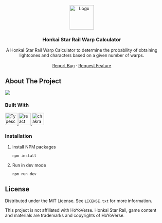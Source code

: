 <!-- Improved compatibility of back to top link: See: https://github.com/othneildrew/Best-README-Template/pull/73 -->

<a name="readme-top"></a>

<!--
*** Thanks for checking out the Best-README-Template. If you have a suggestion
*** that would make this better, please fork the repo and create a pull request
*** or simply open an issue with the tag "enhancement".
*** Don't forget to give the project a star!
*** Thanks again! Now go create something AMAZING! :D
-->

<!-- PROJECT SHIELDS -->
<!--
*** I'm using markdown "reference style" links for readability.
*** Reference links are enclosed in brackets [ ] instead of parentheses ( ).
*** See the bottom of this document for the declaration of the reference variables
*** for contributors-url, forks-url, etc. This is an optional, concise syntax you may use.
*** https://www.markdownguide.org/basic-syntax/#reference-style-links
-->

<!-- PROJECT LOGO -->
<br />
<div align="center">
  <a href="https://github.com/Jose-AE/hsr-warp-calculator">
    <img src="https://i.imgur.com/zeHJj2V.png" alt="Logo" width="80" height="80">
  </a>
<h3 align="center">Honkai Star Rail Warp Calculator</h3>

  <p align="center">
    A Honkai Star Rail Warp Calculator to determine the probability of obtaining lightcones and characters based on a given number of warps.
    <br />
    <a href="https://github.com/Jose-AE/hsr-warp-calculator"></a>
    <br />
    <a href="https://github.com/Jose-AE/hsr-warp-calculator/issues">Report Bug</a>
    ·
    <a href="https://github.com/Jose-AE/hsr-warp-calculator/issues">Request Feature</a>
  </p>
</div>

<!-- ABOUT THE PROJECT -->

## About The Project

<img src="https://i.imgur.com/uXaKJ33.png" />

### Built With

<a href="https://www.typescriptlang.org/" target="_blank" rel="noreferrer"> <img src="https://cdn.icon-icons.com/icons2/2415/PNG/512/typescript_original_logo_icon_146317.png" alt="Typescript" width="40" height="40"/> </a>
<a href="https://reactjs.org/" target="_blank" rel="noreferrer"> <img src="https://cdn.icon-icons.com/icons2/2415/PNG/512/react_original_logo_icon_146374.png" alt="react" width="40" height="40"/> </a>
<a href="https://chakra-ui.com/" target="_blank" rel="noreferrer"> <img src="https://img.icons8.com/color/512/chakra-ui.png" alt="chakra ui" width="40" height="40"/> </a>

<!-- GETTING STARTED -->

### Installation

1. Install NPM packages
   ```sh
   npm install
   ```
2. Run in dev mode
   ```js
   npm run dev
   ```

<!-- LICENSE -->

## License

Distributed under the MIT License. See `LICENSE.txt` for more information.

This project is not affiliated with HoYoVerse. Honkai Star Rail, game content and materials are trademarks and copyrights of HoYoVerse.
